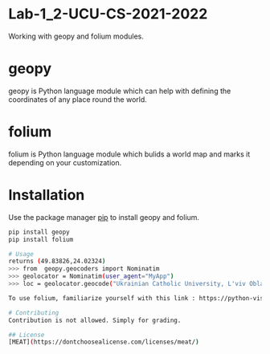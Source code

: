 # Lab-1_2-UCU-CS-2021-2022
Working with geopy and folium modules.

# geopy
geopy is Python language module which can help with defining the coordinates of any place round the world.

# folium
folium is Python language module which bulids a world map and marks it depending on your customization.

# Installation

Use the package manager [pip](https://pip.pypa.io/en/stable/) to install geopy and folium.

```bash
pip install geopy
pip install folium

# Usage
returns (49.83826,24.02324)
>>> from  geopy.geocoders import Nominatim
>>> geolocator = Nominatim(user_agent="MyApp")
>>> loc = geolocator.geocode("Ukrainian Catholic University, L'viv Oblast, L'viv, Ukraine")

To use folium, familiarize yourself with this link : https://python-visualization.github.io/folium/modules.html#module-folium.map

# Contributing
Contribution is not allowed. Simply for grading.

## License
[MEAT](https://dontchoosealicense.com/licenses/meat/)

